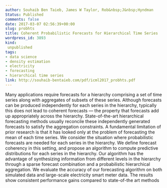 ```yaml
---
author: Souhaib Ben Taieb, James W Taylor, Rob&nbsp;J&nbsp;Hyndman
Status: Published
comments: false
date: 2017-03-07 02:56:39+00:00
slug: probhts
title: Coherent Probabilistic Forecasts for Hierarchical Time Series
wordpress_id: 3893
kind:
 unpublished
tags:
- data science
- density estimation
- electricity
- forecasting
- hierarchical time series
link: http://souhaib-bentaieb.com/pdf/icml2017_probhts.pdf
---
```


Many applications require forecasts for a hierarchy comprising a set of time series along with aggregates of subsets of these series. Although forecasts can be produced independently for each series in the hierarchy, typically this does not lead to coherent forecasts — the property that forecasts add up appropriately across the hierarchy. State-of-the-art hierarchical forecasting methods usually reconcile these independently generated forecasts to satisfy the aggregation constraints. A fundamental limitation of prior research is that it has looked only at the problem of forecasting the mean of each time series. We consider the situation where probabilistic forecasts are needed for each series in the hierarchy. We define forecast coherency in this setting, and propose an algorithm to compute predictive distributions for each series in the hierarchy. Our algorithm has the advantage of synthesizing information from different levels in the hierarchy through a sparse forecast combination and a probabilistic hierarchical aggregation. We evaluate the accuracy of our forecasting algorithm on both simulated data and large-scale electricity smart meter data. The results show consistent performance gains compared to state-of-the art methods

